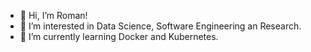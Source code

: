- 👋 Hi, I’m Roman!
- 👀 I’m interested in Data Science, Software Engineering an Research.
- 🌱 I’m currently learning Docker and Kubernetes.

<!---
roman-wixinger-ergon/roman-wixinger-ergon is a ✨ special ✨ repository because its `README.md` (this file) appears on your GitHub profile.
You can click the Preview link to take a look at your changes.
--->
